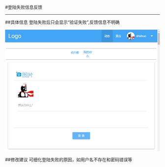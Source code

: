 #登陆失败信息反馈 

---

##具体信息
登陆失败后只会显示“验证失败”,反馈信息不明确

![](/assets/导航不整齐.png)

##修改建议
可细化登陆失败的原因，如用户名不存在和密码错误等